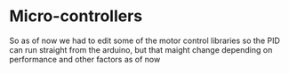 # Micro-controllers

So as of now we had to edit some of the motor control libraries so the PID can run straight from the arduino, but that maight change depending on performance and other factors as of now
